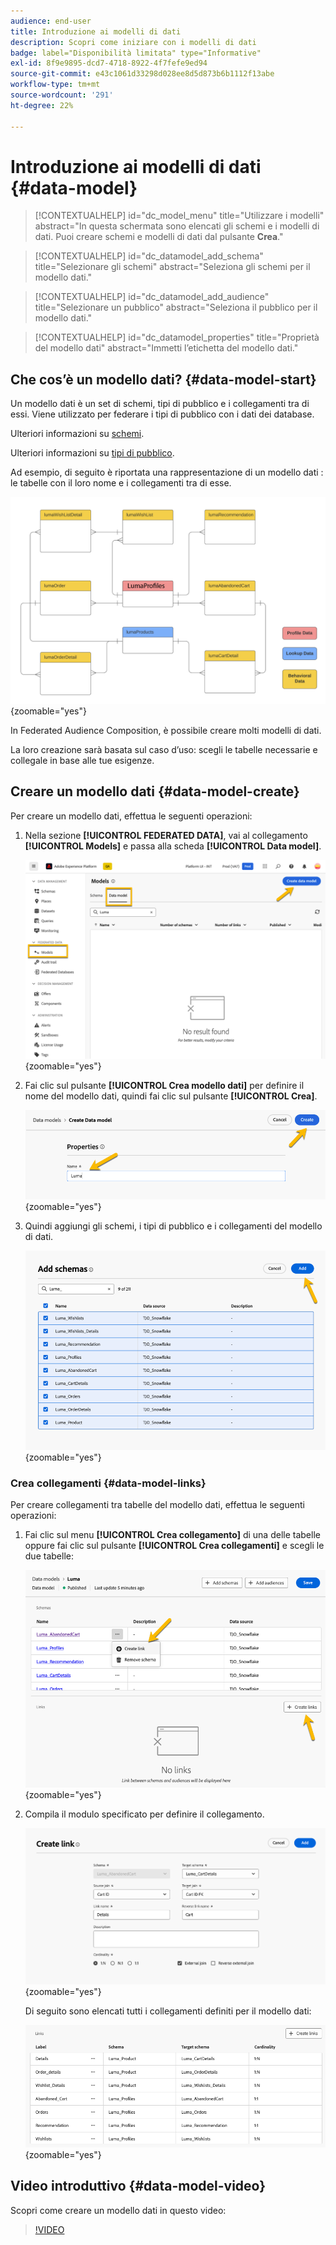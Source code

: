 ```yaml
---
audience: end-user
title: Introduzione ai modelli di dati
description: Scopri come iniziare con i modelli di dati
badge: label="Disponibilità limitata" type="Informative"
exl-id: 8f9e9895-dcd7-4718-8922-4f7fefe9ed94
source-git-commit: e43c1061d33298d028ee8d5d873b6b1112f13abe
workflow-type: tm+mt
source-wordcount: '291'
ht-degree: 22%

---
```


# Introduzione ai modelli di dati {#data-model}

>[!CONTEXTUALHELP]
>id="dc_model_menu"
>title="Utilizzare i modelli"
>abstract="In questa schermata sono elencati gli schemi e i modelli di dati. Puoi creare schemi e modelli di dati dal pulsante **Crea**."

>[!CONTEXTUALHELP]
>id="dc_datamodel_add_schema"
>title="Selezionare gli schemi"
>abstract="Seleziona gli schemi per il modello dati."


>[!CONTEXTUALHELP]
>id="dc_datamodel_add_audience"
>title="Selezionare un pubblico"
>abstract="Seleziona il pubblico per il modello dati."

>[!CONTEXTUALHELP]
>id="dc_datamodel_properties"
>title="Proprietà del modello dati"
>abstract="Immetti l’etichetta del modello dati."


## Che cos’è un modello dati? {#data-model-start}

Un modello dati è un set di schemi, tipi di pubblico e i collegamenti tra di essi. Viene utilizzato per federare i tipi di pubblico con i dati dei database.

Ulteriori informazioni su [schemi](../customer/schemas.md#schema-start).

Ulteriori informazioni su [tipi di pubblico](../start/audiences.md).

Ad esempio, di seguito è riportata una rappresentazione di un modello dati : le tabelle con il loro nome e i collegamenti tra di esse.

![](assets/datamodel.png){zoomable="yes"}

In Federated Audience Composition, è possibile creare molti modelli di dati.

La loro creazione sarà basata sul caso d’uso: scegli le tabelle necessarie e collegale in base alle tue esigenze.

## Creare un modello dati {#data-model-create}

Per creare un modello dati, effettua le seguenti operazioni:

1. Nella sezione **[!UICONTROL FEDERATED DATA]**, vai al collegamento **[!UICONTROL Models]** e passa alla scheda **[!UICONTROL Data model]**.

   ![](assets/datamodel_create.png){zoomable="yes"}

1. Fai clic sul pulsante **[!UICONTROL Crea modello dati]** per definire il nome del modello dati, quindi fai clic sul pulsante **[!UICONTROL Crea]**.

   ![](assets/datamodel_name.png){zoomable="yes"}

1. Quindi aggiungi gli schemi, i tipi di pubblico e i collegamenti del modello di dati.

   ![](assets/datamodel_schemas.png){zoomable="yes"}

### Crea collegamenti {#data-model-links}

Per creare collegamenti tra tabelle del modello dati, effettua le seguenti operazioni:

1. Fai clic sul menu **[!UICONTROL Crea collegamento]** di una delle tabelle oppure fai clic sul pulsante **[!UICONTROL Crea collegamenti]** e scegli le due tabelle:

   ![](assets/datamodel_createlinks.png){zoomable="yes"}

1. Compila il modulo specificato per definire il collegamento.

   ![](assets/datamodel_link.png){zoomable="yes"}

   Di seguito sono elencati tutti i collegamenti definiti per il modello dati:

   ![](assets/datamodel_alllinks.png){zoomable="yes"}

## Video introduttivo {#data-model-video}

Scopri come creare un modello dati in questo video:

>[!VIDEO](https://video.tv.adobe.com/v/3432020)
